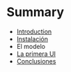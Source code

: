 # Summary

* [Introduction](README.md)
* [Instalación](instalacion.md)
* El modelo
* [La primera UI](la_primera_ui.md)
* [Conclusiones](conclusiones.md)

